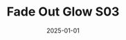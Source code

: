 ---
layout: track
title: Fade Out Glow S03
permalink: /tracks/fade-out-glow-s03/
description: "A StudioRich lo-fi track."
image: /assets/covers/fade-out-glow-s03.webp
date: 2025-01-01
duration: "147.72"
album: "Stranger Vibes"
mood: [Melancholy, Dreamy, Nostalgic]
genre: [lo-fi, downtempo, chillhop]
---
